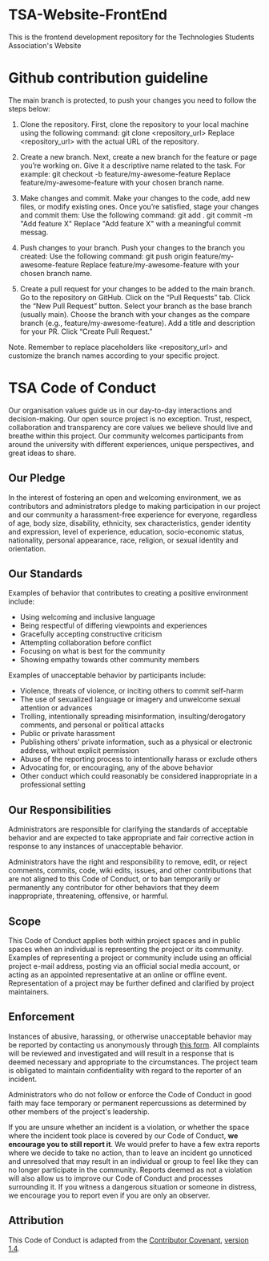 # TSA-Website-FrontEnd
This is the frontend development repository for the Technologies Students Association's Website 

# Github contribution guideline

The main branch is protected,  to push your changes you need to follow the steps below:
1. Clone the repository.
   First, clone the repository to your local machine using the following command:
   git clone <repository_url>
   Replace <repository_url> with the actual URL of the repository.

2. Create a new branch.
   Next, create a new branch for the feature or page you’re working on.
   Give it a descriptive name related to the task. For example:
   git checkout -b feature/my-awesome-feature
   Replace feature/my-awesome-feature with your chosen branch name.

3. Make changes and commit.
   Make your changes to the code, add new files, or modify existing ones.
   Once you’re satisfied, stage your changes and commit them:
   Use the following command:
   git add .
   git commit -m "Add feature X"
   Replace "Add feature X"  with a meaningful commit messag.

4. Push changes to your branch.
   Push your changes to the branch you created:
   Use the following command:
   git push origin feature/my-awesome-feature
   Replace feature/my-awesome-feature with your chosen branch name.

5. Create a pull request for your changes to be added to the main branch.
   Go to the repository on GitHub.
   Click on the “Pull Requests” tab.
   Click the “New Pull Request” button.
   Select your branch as the base branch (usually main).
   Choose the branch with your changes as the compare branch (e.g., feature/my-awesome-feature).
   Add a title and description for your PR.
   Click “Create Pull Request.”

Note. Remember to replace placeholders like <repository_url> and customize the branch names according to your specific project.

# TSA Code of Conduct

Our organisation values guide us in our day-to-day interactions and decision-making. Our open source project is no exception. Trust, respect, collaboration and transparency are core values we believe should live and breathe within this project. Our community welcomes participants from around the university with different experiences, unique perspectives, and great ideas to share.

## Our Pledge

In the interest of fostering an open and welcoming environment, we as contributors and administrators pledge to making participation in our project and our community a harassment-free experience for everyone, regardless of age, body size, disability, ethnicity, sex characteristics, gender identity and expression, level of experience, education, socio-economic status, nationality, personal appearance, race, religion, or sexual identity and orientation.

## Our Standards

Examples of behavior that contributes to creating a positive environment include:

- Using welcoming and inclusive language
- Being respectful of differing viewpoints and experiences
- Gracefully accepting constructive criticism
- Attempting collaboration before conflict
- Focusing on what is best for the community
- Showing empathy towards other community members

Examples of unacceptable behavior by participants include:

- Violence, threats of violence, or inciting others to commit self-harm
- The use of sexualized language or imagery and unwelcome sexual attention or advances
- Trolling, intentionally spreading misinformation, insulting/derogatory comments, and personal or political attacks
- Public or private harassment
- Publishing others' private information, such as a physical or electronic address, without explicit permission
- Abuse of the reporting process to intentionally harass or exclude others
- Advocating for, or encouraging, any of the above behavior
- Other conduct which could reasonably be considered inappropriate in a professional setting

## Our Responsibilities

Administrators are responsible for clarifying the standards of acceptable behavior and are expected to take appropriate and fair corrective action in response to any instances of unacceptable behavior.

Administrators have the right and responsibility to remove, edit, or reject comments, commits, code, wiki edits, issues, and other contributions that are not aligned to this Code of Conduct, or to ban temporarily or permanently any contributor for other behaviors that they deem inappropriate, threatening, offensive, or harmful.

## Scope

This Code of Conduct applies both within project spaces and in public spaces when an individual is representing the project or its community. Examples of representing a project or community include using an official project e-mail address, posting via an official social media account, or acting as an appointed representative at an online or offline event. Representation of a project may be further defined and clarified by project maintainers.

## Enforcement

Instances of abusive, harassing, or otherwise unacceptable behavior may be reported by contacting us anonymously through [this form](https://forms.gle/J5awJAh8SgYgF1W39). All complaints will be reviewed and investigated and will result in a response that is deemed necessary and appropriate to the circumstances. The project team is obligated to maintain confidentiality with regard to the reporter of an incident.

Administrators who do not follow or enforce the Code of Conduct in good faith may face temporary or permanent repercussions as determined by other members of the project's leadership.

If you are unsure whether an incident is a violation, or whether the space where the incident took place is covered by our Code of Conduct, **we encourage you to still report it**. We would prefer to have a few extra reports where we decide to take no action, than to leave an incident go unnoticed and unresolved that may result in an individual or group to feel like they can no longer participate in the community. Reports deemed as not a violation will also allow us to improve our Code of Conduct and processes surrounding it. If you witness a dangerous situation or someone in distress, we encourage you to report even if you are only an observer.

## Attribution

This Code of Conduct is adapted from the [Contributor Covenant](https://www.contributor-covenant.org/), [version 1.4](https://www.contributor-covenant.org/version/1/4/code-of-conduct.html).
